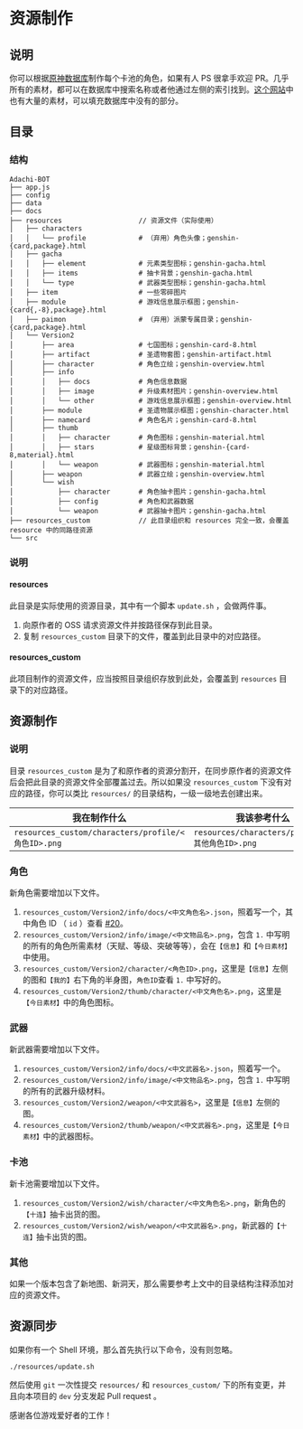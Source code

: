 # 资源制作

## 说明

你可以根据[原神数据库](https://genshin.honeyhunterworld.com/?lang=CN)制作每个卡池的角色，如果有人 PS 很拿手欢迎 PR。几乎所有的素材，都可以在数据库中搜索名称或者他通过左侧的索引找到。[这个网站](https://genshin-impact.fandom.com/wiki/Genshin_Impact_Wiki)中也有大量的素材，可以填充数据库中没有的部分。

## 目录

### 结构

```
Adachi-BOT
├── app.js
├── config
├── data
├── docs
├── resources                   // 资源文件（实际使用）
│   ├── characters
│   │   └── profile             # （弃用）角色头像；genshin-{card,package}.html
│   ├── gacha
│   │   ├── element             # 元素类型图标；genshin-gacha.html
│   │   ├── items               # 抽卡背景；genshin-gacha.html
│   │   └── type                # 武器类型图标；genshin-gacha.html
│   ├── item                    # 一些零碎图片
│   ├── module                  # 游戏信息展示框图；genshin-{card{,-8},package}.html
│   ├── paimon                  # （弃用）派蒙专属目录；genshin-{card,package}.html
│   └── Version2
│       ├── area                # 七国图标；genshin-card-8.html
│       ├── artifact            # 圣遗物套图；genshin-artifact.html
│       ├── character           # 角色立绘；genshin-overview.html
│       ├── info
│       │   ├── docs            # 角色信息数据
│       │   ├── image           # 升级素材图片；genshin-overview.html
│       │   └── other           # 游戏信息展示框图；genshin-overview.html
│       ├── module              # 圣遗物展示框图；genshin-character.html
│       ├── namecard            # 角色名片；genshin-card-8.html
│       ├── thumb
│       │   ├── character       # 角色图标；genshin-material.html
│       │   ├── stars           # 星级图标背景；genshin-{card-8,material}.html
│       │   └── weapon          # 武器图标；genshin-material.html
│       ├── weapon              # 武器立绘；genshin-overview.html
│       └── wish
│           ├── character       # 角色抽卡图片；genshin-gacha.html
│           ├── config          # 角色和武器数据
│           └── weapon          # 武器抽卡图片；genshin-gacha.html
├── resources_custom            // 此目录组织和 resources 完全一致，会覆盖 resource 中的同路径资源
└── src
```

### 说明

#### resources

此目录是实际使用的资源目录，其中有一个脚本 `update.sh` ，会做两件事。

1. 向原作者的 OSS 请求资源文件并按路径保存到此目录。
2. 复制 `resources_custom` 目录下的文件，覆盖到此目录中的对应路径。

#### resources_custom

此项目制作的资源文件，应当按照目录组织存放到此处，会覆盖到 `resources` 目录下的对应路径。

## 资源制作

### 说明

目录 `resources_custom` 是为了和原作者的资源分割开，在同步原作者的资源文件后会把此目录的资源文件全部覆盖过去。所以如果没 `resources_custom` 下没有对应的路径，你可以类比 `resources/` 的目录结构，一级一级地去创建出来。

| 我在制作什么                                       | 我该参考什么                                    |
| -------------------------------------------------- | ----------------------------------------------- |
| `resources_custom/characters/profile/<角色ID>.png` | `resources/characters/profile/<其他角色ID>.png` |

### 角色

新角色需要增加以下文件。

1. `resources_custom/Version2/info/docs/<中文角色名>.json`，照着写一个，其中角色 ID （ `id` ）查看 [#20](https://github.com/Arondight/Adachi-BOT/issues/20)。
2. `resources_custom/Version2/info/image/<中文物品名>.png`，包含 `1.` 中写明的所有的角色所需素材（天赋、等级、突破等等），会在`【信息】`和`【今日素材】`中使用。
3. `resources_custom/Version2/character/<角色ID>.png`，这里是`【信息】`左侧的图和`【我的】`右下角的半身图，`角色ID`查看 `1.` 中写好的。
4. `resources_custom/Version2/thumb/character/<中文角色名>.png`，这里是`【今日素材】`中的角色图标。

### 武器

新武器需要增加以下文件。

1. `resources_custom/Version2/info/docs/<中文武器名>.json`，照着写一个。
2. `resources_custom/Version2/info/image/<中文物品名>.png`，包含 `1.` 中写明的所有的武器升级材料。
3. `resources_custom/Version2/weapon/<中文武器名>`，这里是`【信息】`左侧的图。
4. `resources_custom/Version2/thumb/weapon/<中文武器名>.png`，这里是`【今日素材】`中的武器图标。

### 卡池

新卡池需要增加以下文件。

1. `resources_custom/Version2/wish/character/<中文角色名>.png`，新角色的`【十连】`抽卡出货的图。
2. `resources_custom/Version2/wish/weapon/<中文武器名>.png`，新武器的`【十连】`抽卡出货的图。

### 其他

如果一个版本包含了新地图、新洞天，那么需要参考上文中的目录结构注释添加对应的资源文件。

## 资源同步

如果你有一个 Shell 环境，那么首先执行以下命令，没有则忽略。

```
./resources/update.sh
```

然后使用 `git` 一次性提交 `resources/` 和 `resources_custom/` 下的所有变更，并且向本项目的 `dev` 分支发起 Pull request 。

感谢各位游戏爱好者的工作！
